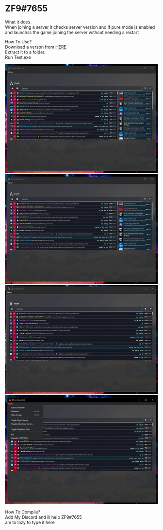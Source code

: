 # ZF9#7655
What it does.   
When joining a server it checks server version and if pure mode is enabled and launchss the game joining the server without needing a restart   
   
   
   
How To Use?   
Download a verson from [HERE](https://github.com/zf9/FiveM-Launcher/releases)   
Extract it to a folder.   
Run Test.exe
    
![Screenshot](./assets/image.png)
![Screenshot](./assets/Screenshot061246.png)
![Screenshot](./assets/Screenshot061302.png)
![Screenshot](./assets/Screenshot061601.png)

    
How To Compile?   
Add My Discord and ill help ZF9#7655   
am to lazy to type it here
